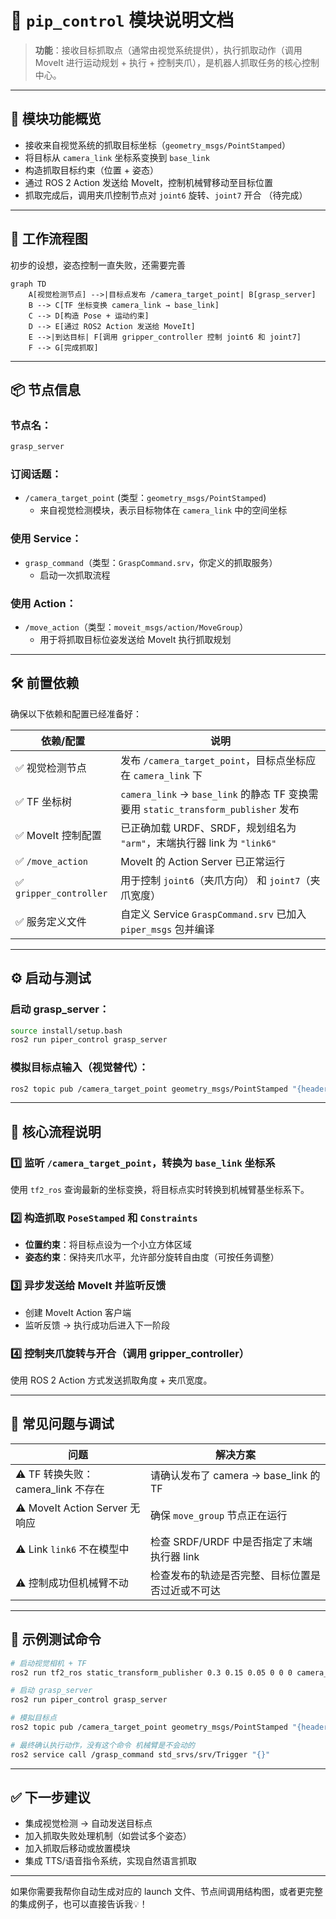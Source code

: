 # 🦾 `pip_control` 模块说明文档

> **功能**：接收目标抓取点（通常由视觉系统提供），执行抓取动作（调用 MoveIt 进行运动规划 + 执行 + 控制夹爪），是机器人抓取任务的核心控制中心。

---

## 🧩 模块功能概览

- 接收来自视觉系统的抓取目标坐标（`geometry_msgs/PointStamped`）
- 将目标从 `camera_link` 坐标系变换到 `base_link`
- 构造抓取目标约束（位置 + 姿态）
- 通过 ROS 2 Action 发送给 MoveIt，控制机械臂移动至目标位置
- 抓取完成后，调用夹爪控制节点对 `joint6` 旋转、`joint7` 开合 （待完成）

---

## 🚀 工作流程图
初步的设想，姿态控制一直失败，还需要完善
```mermaid
graph TD
    A[视觉检测节点] -->|目标点发布 /camera_target_point| B[grasp_server]
    B --> C[TF 坐标变换 camera_link → base_link]
    C --> D[构造 Pose + 运动约束]
    D --> E[通过 ROS2 Action 发送给 MoveIt]
    E -->|到达目标| F[调用 gripper_controller 控制 joint6 和 joint7]
    F --> G[完成抓取]
```

---

## 📦 节点信息

### 节点名：
```bash
grasp_server
```

### 订阅话题：
- `/camera_target_point` (类型：`geometry_msgs/PointStamped`)
  - 来自视觉检测模块，表示目标物体在 `camera_link` 中的空间坐标

### 使用 Service：
- `grasp_command`（类型：`GraspCommand.srv`，你定义的抓取服务）
  - 启动一次抓取流程

### 使用 Action：
- `/move_action`（类型：`moveit_msgs/action/MoveGroup`）
  - 用于将抓取目标位姿发送给 MoveIt 执行抓取规划
---

## 🛠️ 前置依赖

确保以下依赖和配置已经准备好：

| 依赖/配置               | 说明                                                                 |
|------------------------|----------------------------------------------------------------------|
| ✅ 视觉检测节点         | 发布 `/camera_target_point`，目标点坐标应在 `camera_link` 下        |
| ✅ TF 坐标树           | `camera_link` → `base_link` 的静态 TF 变换需要用 `static_transform_publisher` 发布 |
| ✅ MoveIt 控制配置     | 已正确加载 URDF、SRDF，规划组名为 `"arm"`，末端执行器 link 为 `"link6"` |
| ✅ `/move_action`       | MoveIt 的 Action Server 已正常运行                                 |
| ✅ `gripper_controller` | 用于控制 `joint6`（夹爪方向） 和 `joint7`（夹爪宽度）               |
| ✅ 服务定义文件         | 自定义 Service `GraspCommand.srv` 已加入 `piper_msgs` 包并编译       |

---

## ⚙️ 启动与测试

### 启动 grasp_server：

```bash
source install/setup.bash
ros2 run piper_control grasp_server
```

### 模拟目标点输入（视觉替代）：

```bash
ros2 topic pub /camera_target_point geometry_msgs/PointStamped "{header: {frame_id: 'camera_link'}, point: {x: 0.4, y: 0.0, z: 0.2}}"
```

---

## 🧠 核心流程说明

### 1️⃣ 监听 `/camera_target_point`，转换为 `base_link` 坐标系

使用 `tf2_ros` 查询最新的坐标变换，将目标点实时转换到机械臂基坐标系下。

### 2️⃣ 构造抓取 `PoseStamped` 和 `Constraints`

- **位置约束**：将目标点设为一个小立方体区域
- **姿态约束**：保持夹爪水平，允许部分旋转自由度（可按任务调整）

### 3️⃣ 异步发送给 MoveIt 并监听反馈

- 创建 MoveIt Action 客户端
- 监听反馈 → 执行成功后进入下一阶段

### 4️⃣ 控制夹爪旋转与开合（调用 gripper_controller）

使用 ROS 2 Action 方式发送抓取角度 + 夹爪宽度。

---

## 🛑 常见问题与调试

| 问题                                                   | 解决方案                                                             |
|--------------------------------------------------------|----------------------------------------------------------------------|
| ⚠️ TF 转换失败：camera_link 不存在                    | 请确认发布了 camera → base_link 的 TF                              |
| ⚠️ MoveIt Action Server 无响应                         | 确保 `move_group` 节点正在运行                                     |
| ⚠️ Link `link6` 不在模型中                            | 检查 SRDF/URDF 中是否指定了末端执行器 link                          |
| ⚠️ 控制成功但机械臂不动                               | 检查发布的轨迹是否完整、目标位置是否过近或不可达                    |

---

## 🧪 示例测试命令

```bash
# 启动视觉相机 + TF
ros2 run tf2_ros static_transform_publisher 0.3 0.15 0.05 0 0 0 camera_link base_link

# 启动 grasp_server
ros2 run piper_control grasp_server

# 模拟目标点
ros2 topic pub /camera_target_point geometry_msgs/PointStamped "{header: {frame_id: 'camera_link'}, point: {x: 0.4, y: 0.1, z: 0.2}}"

# 最终确认执行动作，没有这个命令 机械臂是不会动的
ros2 service call /grasp_command std_srvs/srv/Trigger "{}"
```

---

## ✅ 下一步建议

- 集成视觉检测 → 自动发送目标点
- 加入抓取失败处理机制（如尝试多个姿态）
- 加入抓取后移动或放置模块
- 集成 TTS/语音指令系统，实现自然语言抓取

---

如果你需要我帮你自动生成对应的 launch 文件、节点间调用结构图，或者更完整的集成例子，也可以直接告诉我💡！
